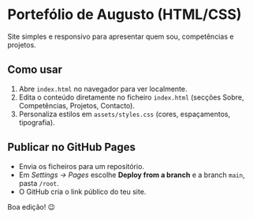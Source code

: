 # Portefólio de Augusto (HTML/CSS)
Site simples e responsivo para apresentar quem sou, competências e projetos.

## Como usar
1) Abre `index.html` no navegador para ver localmente.
2) Edita o conteúdo diretamente no ficheiro `index.html` (secções Sobre, Competências, Projetos, Contacto).
3) Personaliza estilos em `assets/styles.css` (cores, espaçamentos, tipografia).

## Publicar no GitHub Pages
- Envia os ficheiros para um repositório.
- Em *Settings → Pages* escolhe **Deploy from a branch** e a branch `main`, pasta `/root`.
- O GitHub cria o link público do teu site.

Boa edição! 😉
